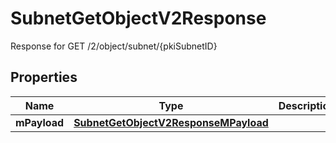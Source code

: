 

# SubnetGetObjectV2Response

Response for GET /2/object/subnet/{pkiSubnetID}

## Properties

| Name | Type | Description | Notes |
|------------ | ------------- | ------------- | -------------|
|**mPayload** | [**SubnetGetObjectV2ResponseMPayload**](SubnetGetObjectV2ResponseMPayload.md) |  |  |



